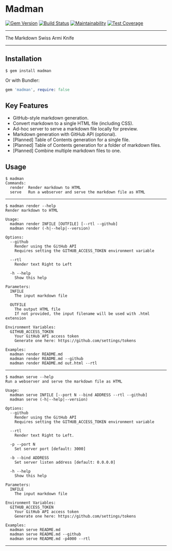Madman
==================================================

[![Gem Version](https://badge.fury.io/rb/madman.svg)](https://badge.fury.io/rb/madman)
[![Build Status](https://travis-ci.com/DannyBen/madman.svg?branch=master)](https://travis-ci.com/DannyBen/madman)
[![Maintainability](https://api.codeclimate.com/v1/badges/506449ea988f5518425d/maintainability)](https://codeclimate.com/github/DannyBen/madman/maintainability)
[![Test Coverage](https://api.codeclimate.com/v1/badges/506449ea988f5518425d/test_coverage)](https://codeclimate.com/github/DannyBen/madman/test_coverage)


---

The Markdown Swiss Armi Knife

---

Installation
--------------------------------------------------

```
$ gem install madman
```

Or with Bundler:

```ruby
gem 'madman', require: false
```



Key Features
--------------------------------------------------

- GitHub-style markdown generation.
- Convert markdown to a single HTML file (including CSS).
- Ad-hoc server to serve a markdown file locally for preview.
- Markdown generation with GitHub API (optional).
- [Planned] Table of Contents generation for a single file.
- [Planned] Table of Contents generation for a folder of markdown files.
- [Planned] Combine multiple markdown files to one.



Usage
--------------------------------------------------

<!-- usage -->
```
$ madman
Commands:
  render  Render markdown to HTML
  serve   Run a webserver and serve the markdown file as HTML
```

---

```
$ madman render --help
Render markdown to HTML

Usage:
  madman render INFILE [OUTFILE] [--rtl --github]
  madman render (-h|--help|--version)

Options:
  --github
    Render using the GitHub API
    Requires setting the GITHUB_ACCESS_TOKEN environment variable

  --rtl
    Render text Right to Left

  -h --help
    Show this help

Parameters:
  INFILE
    The input markdown file

  OUTFILE
    The output HTML file
    If not provided, the input filename will be used with .html extension

Environment Variables:
  GITHUB_ACCESS_TOKEN
    Your GitHub API access token
    Generate one here: https://github.com/settings/tokens

Examples:
  madman render README.md
  madman render README.md --github
  madman render README.md out.html --rtl
```

---

```
$ madman serve --help
Run a webserver and serve the markdown file as HTML

Usage:
  madman serve INFILE [--port N --bind ADDRESS --rtl --github]
  madman serve (-h|--help|--version)

Options:
  --github
    Render using the GitHub API
    Requires setting the GITHUB_ACCESS_TOKEN environment variable

  --rtl
    Render text Right to Left.

  -p --port N
    Set server port [default: 3000]

  -b --bind ADDRESS
    Set server listen address [default: 0.0.0.0]

  -h --help
    Show this help

Parameters:
  INFILE
    The input markdown file

Environment Variables:
  GITHUB_ACCESS_TOKEN
    Your GitHub API access token
    Generate one here: https://github.com/settings/tokens

Examples:
  madman serve README.md
  madman serve README.md --github
  madman serve README.md -p4000 --rtl
```

---

<!-- usage -->